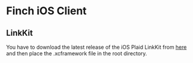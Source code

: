# Finch iOS Client

## LinkKit

You have to download the latest release of the iOS Plaid LinkKit from [here](https://github.com/plaid/plaid-link-ios/releases) and then place the .xcframework file in the root directory.
